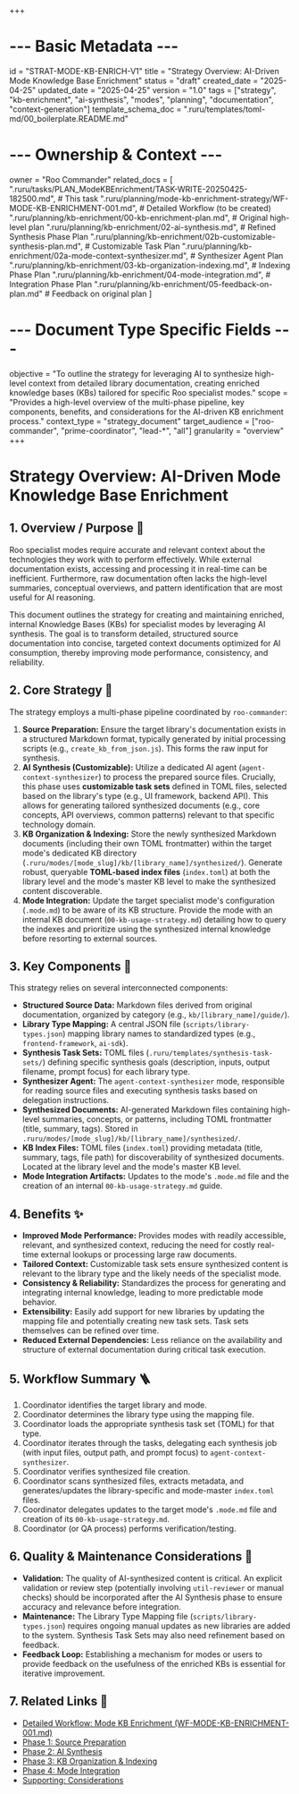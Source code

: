 +++
# --- Basic Metadata ---
id = "STRAT-MODE-KB-ENRICH-V1"
title = "Strategy Overview: AI-Driven Mode Knowledge Base Enrichment"
status = "draft"
created_date = "2025-04-25"
updated_date = "2025-04-25"
version = "1.0"
tags = ["strategy", "kb-enrichment", "ai-synthesis", "modes", "planning", "documentation", "context-generation"]
template_schema_doc = ".ruru/templates/toml-md/00_boilerplate.README.md"

# --- Ownership & Context ---
owner = "Roo Commander"
related_docs = [
    ".ruru/tasks/PLAN_ModeKBEnrichment/TASK-WRITE-20250425-182500.md", # This task
    ".ruru/planning/mode-kb-enrichment-strategy/WF-MODE-KB-ENRICHMENT-001.md", # Detailed Workflow (to be created)
    ".ruru/planning/kb-enrichment/00-kb-enrichment-plan.md", # Original high-level plan
    ".ruru/planning/kb-enrichment/02-ai-synthesis.md", # Refined Synthesis Phase Plan
    ".ruru/planning/kb-enrichment/02b-customizable-synthesis-plan.md", # Customizable Task Plan
    ".ruru/planning/kb-enrichment/02a-mode-context-synthesizer.md", # Synthesizer Agent Plan
    ".ruru/planning/kb-enrichment/03-kb-organization-indexing.md", # Indexing Phase Plan
    ".ruru/planning/kb-enrichment/04-mode-integration.md", # Integration Phase Plan
    ".ruru/planning/kb-enrichment/05-feedback-on-plan.md" # Feedback on original plan
]

# --- Document Type Specific Fields ---
objective = "To outline the strategy for leveraging AI to synthesize high-level context from detailed library documentation, creating enriched knowledge bases (KBs) tailored for specific Roo specialist modes."
scope = "Provides a high-level overview of the multi-phase pipeline, key components, benefits, and considerations for the AI-driven KB enrichment process."
context_type = "strategy_document"
target_audience = ["roo-commander", "prime-coordinator", "lead-*", "all"]
granularity = "overview"
+++

# Strategy Overview: AI-Driven Mode Knowledge Base Enrichment

## 1. Overview / Purpose 🎯

Roo specialist modes require accurate and relevant context about the technologies they work with to perform effectively. While external documentation exists, accessing and processing it in real-time can be inefficient. Furthermore, raw documentation often lacks the high-level summaries, conceptual overviews, and pattern identification that are most useful for AI reasoning.

This document outlines the strategy for creating and maintaining enriched, internal Knowledge Bases (KBs) for specialist modes by leveraging AI synthesis. The goal is to transform detailed, structured source documentation into concise, targeted context documents optimized for AI consumption, thereby improving mode performance, consistency, and reliability.

## 2. Core Strategy 🧭

The strategy employs a multi-phase pipeline coordinated by `roo-commander`:

1.  **Source Preparation:** Ensure the target library's documentation exists in a structured Markdown format, typically generated by initial processing scripts (e.g., `create_kb_from_json.js`). This forms the raw input for synthesis.
2.  **AI Synthesis (Customizable):** Utilize a dedicated AI agent (`agent-context-synthesizer`) to process the prepared source files. Crucially, this phase uses **customizable task sets** defined in TOML files, selected based on the library's type (e.g., UI framework, backend API). This allows for generating tailored synthesized documents (e.g., core concepts, API overviews, common patterns) relevant to that specific technology domain.
3.  **KB Organization & Indexing:** Store the newly synthesized Markdown documents (including their own TOML frontmatter) within the target mode's dedicated KB directory (`.ruru/modes/[mode_slug]/kb/[library_name]/synthesized/`). Generate robust, queryable **TOML-based index files** (`index.toml`) at both the library level and the mode's master KB level to make the synthesized content discoverable.
4.  **Mode Integration:** Update the target specialist mode's configuration (`.mode.md`) to be aware of its KB structure. Provide the mode with an internal KB document (`00-kb-usage-strategy.md`) detailing how to query the indexes and prioritize using the synthesized internal knowledge before resorting to external sources.

## 3. Key Components 🧩

This strategy relies on several interconnected components:

*   **Structured Source Data:** Markdown files derived from original documentation, organized by category (e.g., `kb/[library_name]/guide/`).
*   **Library Type Mapping:** A central JSON file (`scripts/library-types.json`) mapping library names to standardized types (e.g., `frontend-framework`, `ai-sdk`).
*   **Synthesis Task Sets:** TOML files (`.ruru/templates/synthesis-task-sets/`) defining specific synthesis goals (description, inputs, output filename, prompt focus) for each library type.
*   **Synthesizer Agent:** The `agent-context-synthesizer` mode, responsible for reading source files and executing synthesis tasks based on delegation instructions.
*   **Synthesized Documents:** AI-generated Markdown files containing high-level summaries, concepts, or patterns, including TOML frontmatter (title, summary, tags). Stored in `.ruru/modes/[mode_slug]/kb/[library_name]/synthesized/`.
*   **KB Index Files:** TOML files (`index.toml`) providing metadata (title, summary, tags, file path) for discoverability of synthesized documents. Located at the library level and the mode's master KB level.
*   **Mode Integration Artifacts:** Updates to the mode's `.mode.md` file and the creation of an internal `00-kb-usage-strategy.md` guide.

## 4. Benefits ✨

*   **Improved Mode Performance:** Provides modes with readily accessible, relevant, and synthesized context, reducing the need for costly real-time external lookups or processing large raw documents.
*   **Tailored Context:** Customizable task sets ensure synthesized content is relevant to the library type and the likely needs of the specialist mode.
*   **Consistency & Reliability:** Standardizes the process for generating and integrating internal knowledge, leading to more predictable mode behavior.
*   **Extensibility:** Easily add support for new libraries by updating the mapping file and potentially creating new task sets. Task sets themselves can be refined over time.
*   **Reduced External Dependencies:** Less reliance on the availability and structure of external documentation during critical task execution.

## 5. Workflow Summary 🪜

1.  Coordinator identifies the target library and mode.
2.  Coordinator determines the library type using the mapping file.
3.  Coordinator loads the appropriate synthesis task set (TOML) for that type.
4.  Coordinator iterates through the tasks, delegating each synthesis job (with input files, output path, and prompt focus) to `agent-context-synthesizer`.
5.  Coordinator verifies synthesized file creation.
6.  Coordinator scans synthesized files, extracts metadata, and generates/updates the library-specific and mode-master `index.toml` files.
7.  Coordinator delegates updates to the target mode's `.mode.md` file and creation of its `00-kb-usage-strategy.md`.
8.  Coordinator (or QA process) performs verification/testing.

## 6. Quality & Maintenance Considerations 🧐

*   **Validation:** The quality of AI-synthesized content is critical. An explicit validation or review step (potentially involving `util-reviewer` or manual checks) should be incorporated after the AI Synthesis phase to ensure accuracy and relevance before integration.
*   **Maintenance:** The Library Type Mapping file (`scripts/library-types.json`) requires ongoing manual updates as new libraries are added to the system. Synthesis Task Sets may also need refinement based on feedback.
*   **Feedback Loop:** Establishing a mechanism for modes or users to provide feedback on the usefulness of the enriched KBs is essential for iterative improvement.

## 7. Related Links 🔗

*   [Detailed Workflow: Mode KB Enrichment (WF-MODE-KB-ENRICHMENT-001.md)](./WF-MODE-KB-ENRICHMENT-001.md)
*   [Phase 1: Source Preparation](./01-source-preparation.md)
*   [Phase 2: AI Synthesis](./02-ai-synthesis.md)
*   [Phase 3: KB Organization & Indexing](./03-kb-organization-indexing.md)
*   [Phase 4: Mode Integration](./04-mode-integration.md)
*   [Supporting: Considerations](./05-considerations.md)